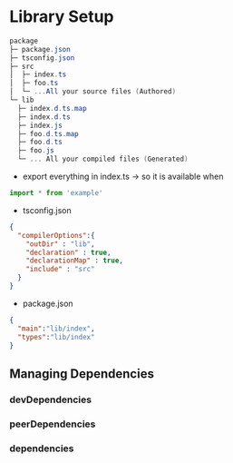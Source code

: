 # Library Setup

```powershell
package
├─ package.json
├─ tsconfig.json
├─ src
│  ├─ index.ts
│  ├─ foo.ts
│  └─ ...All your source files (Authored)
└─ lib
  ├─ index.d.ts.map
  ├─ index.d.ts
  ├─ index.js
  ├─ foo.d.ts.map
  ├─ foo.d.ts
  ├─ foo.js
  └─ ... All your compiled files (Generated)
```

* export everything in index.ts -> so it is available when
```javascript
import * from 'example'
```
* tsconfig.json
```json
{
  "compilerOptions":{
    "outDir" : "lib",
    "declaration" : true,
    "declarationMap" : true,
    "include" : "src"
  }
}
```
* package.json
```json
{
  "main":"lib/index",
  "types":"lib/index"
}
```
## Managing Dependencies
### devDependencies
### peerDependencies
### dependencies